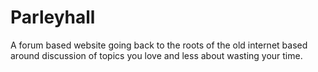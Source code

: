 # Parleyhall
A forum based website going back to the roots of the old internet based around discussion of topics you love and less about wasting your time. 
